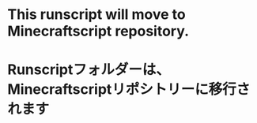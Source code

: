 # This runscript will move to Minecraftscript repository.
# Runscriptフォルダーは、Minecraftscriptリポシトリーに移行されます
